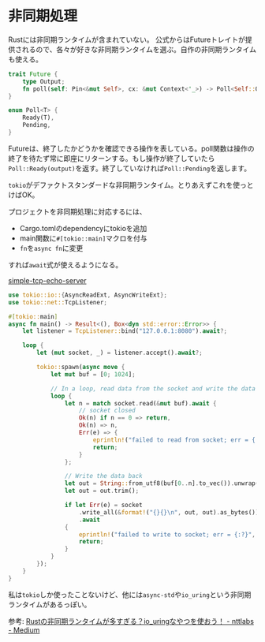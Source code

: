 # 非同期処理

Rustには非同期ランタイムが含まれていない。
公式からはFutureトレイトが提供されるので、各々が好きな非同期ランタイムを選ぶ。自作の非同期ランタイムも使える。

```rust
trait Future {
    type Output;
    fn poll(self: Pin<&mut Self>, cx: &mut Context<'_>) -> Poll<Self::Output>;
}

enum Poll<T> {
    Ready(T),
    Pending,
}
```

Futureは、終了したかどうかを確認できる操作を表している。poll関数は操作の終了を待たず常に即座にリターンする。もし操作が終了していたら`Poll::Ready(output)`を返す。終了していなければ`Poll::Pending`を返します。

`tokio`がデファクトスタンダードな非同期ランタイム。とりあえずこれを使っとけばOK。

プロジェクトを非同期処理に対応するには、

- Cargo.tomlのdependencyにtokioを追加 
- main関数に`#[tokio::main]`マクロを付与
- `fn`を`async fn`に変更

すれば`await`式が使えるようになる。


[simple-tcp-echo-server](../../projects/simple-tcp-echo-server)

```rust
use tokio::io::{AsyncReadExt, AsyncWriteExt};
use tokio::net::TcpListener;

#[tokio::main]
async fn main() -> Result<(), Box<dyn std::error::Error>> {
    let listener = TcpListener::bind("127.0.0.1:8080").await?;

    loop {
        let (mut socket, _) = listener.accept().await?;

        tokio::spawn(async move {
            let mut buf = [0; 1024];

            // In a loop, read data from the socket and write the data back.
            loop {
                let n = match socket.read(&mut buf).await {
                    // socket closed
                    Ok(n) if n == 0 => return,
                    Ok(n) => n,
                    Err(e) => {
                        eprintln!("failed to read from socket; err = {:?}", e);
                        return;
                    }
                };

                // Write the data back
                let out = String::from_utf8(buf[0..n].to_vec()).unwrap();
                let out = out.trim();

                if let Err(e) = socket
                    .write_all(&format!("{}{}\n", out, out).as_bytes())
                    .await
                {
                    eprintln!("failed to write to socket; err = {:?}", e);
                    return;
                }
            }
        });
    }
}
```

私は`tokio`しか使ったことないけど、他には`async-std`や`io_uring`という非同期ランタイムがあるっぽい。

参考: [Rustの非同期ランタイムが多すぎる？io_uringなやつを使おう！ - nttlabs - Medium](https://medium.com/nttlabs/rust-async-runtime-comparison-7a79a4477fed)